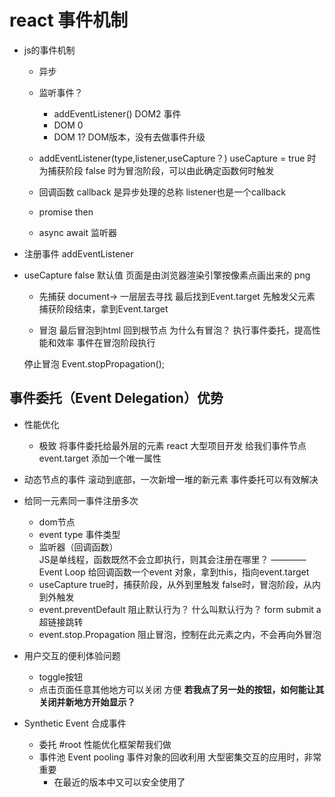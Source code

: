 # react 事件机制
- js的事件机制
    - 异步
    - 监听事件？
        - addEventListener() DOM2 事件
        - DOM 0
        <a onclick = 'doSomething()'></a>
        - DOM 1? DOM版本，没有去做事件升级

    - addEventListener(type,listener,useCapture？)
    useCapture = true 时为捕获阶段
    false 时为冒泡阶段，可以由此确定函数何时触发
    - 回调函数 callback 是异步处理的总称  listener也是一个callback
    - promise then
    - async await
    监听器
- 注册事件 addEventListener
- useCapture false 默认值
    页面是由浏览器渲染引擎按像素点画出来的 png
    - 先捕获 document-> 一层层去寻找 最后找到Event.target
        先触发父元素
        捕获阶段结束，拿到Event.target

    - 冒泡
        最后冒泡到html 回到根节点
        为什么有冒泡？ 执行事件委托，提高性能和效率
        事件在冒泡阶段执行

    停止冒泡 Event.stopPropagation();
    


## 事件委托（Event Delegation）优势
- 性能优化
    - 极致 将事件委托给最外层的元素
    react 大型项目开发
    给我们事件节点event.target 添加一个唯一属性
- 动态节点的事件
    滚动到底部，一次新增一堆的新元素
    事件委托可以有效解决
- 给同一元素同一事件注册多次
    - dom节点
    - event type 事件类型
    - 监听器（回调函数）  
        JS是单线程，函数既然不会立即执行，则其会注册在哪里？ ———— Event
        Loop
        给回调函数一个event 对象，拿到this，指向event.target
    - useCapture
        true时，捕获阶段，从外到里触发
        false时，冒泡阶段，从内到外触发
    - event.preventDefault 阻止默认行为？ 什么叫默认行为？
        form submit
        a 超链接跳转
    - event.stop.Propagation  阻止冒泡，控制在此元素之内，不会再向外冒泡

- 用户交互的便利体验问题
    - toggle按钮
    - 点击页面任意其他地方可以关闭 方便 
    **若我点了另一处的按钮，如何能让其关闭并新地方开始显示？**

- Synthetic Event 合成事件
    - 委托 #root
        性能优化框架帮我们做
    - 事件池 Event pooling
        事件对象的回收利用
        大型密集交互的应用时，非常重要
        - 在最近的版本中又可以安全使用了